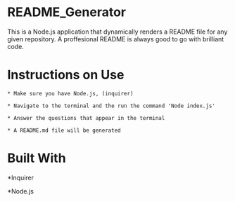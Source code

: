 
# README_Generator

This is a Node.js application that dynamically renders a README file for any given repository. A proffesional README is always good to go with brilliant code.

# Instructions on Use

    * Make sure you have Node.js, (inquirer)

    * Navigate to the terminal and the run the command 'Node index.js'

    * Answer the questions that appear in the terminal

    * A README.md file will be generated 

# Built With
*Inquirer
  
*Node.js
